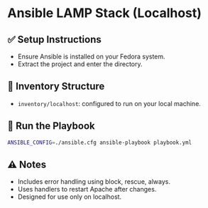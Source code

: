# Ansible LAMP Stack (Localhost)

## ✅ Setup Instructions
- Ensure Ansible is installed on your Fedora system.
- Extract the project and enter the directory.

## 🧾 Inventory Structure
- `inventory/localhost`: configured to run on your local machine.

## 🚀 Run the Playbook
```bash
ANSIBLE_CONFIG=./ansible.cfg ansible-playbook playbook.yml
```

## ⚠️ Notes
- Includes error handling using block, rescue, always.
- Uses handlers to restart Apache after changes.
- Designed for use only on localhost.

